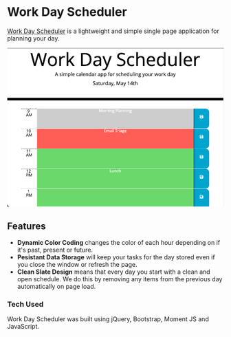 # Work Day Scheduler 

[Work Day Scheduler](https://amhaag.github.io/Module-5-Challenge/) is a lightweight and simple single page application for planning your day.


![Screnshot of App](assets/Screenshot.png)

## Features
- **Dynamic Color Coding** changes the color of each hour depending on if it's past, present or future.
- **Pesistant Data Storage** will keep your tasks for the day stored even if you close the window or refresh the page. 
- **Clean Slate Design** means that every day you start with a clean and open schedule. We do this by removing any items from the previous day automatically on page load. 

### Tech Used
Work Day Scheduler was built using jQuery, Bootstrap, Moment JS and JavaScript.



